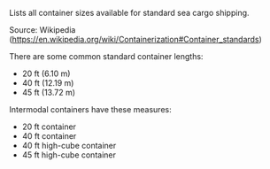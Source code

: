 Lists all container sizes available for standard sea cargo shipping.

Source: Wikipedia (https://en.wikipedia.org/wiki/Containerization#Container_standards)

There are some common standard container lengths:
   - 20 ft (6.10 m)
   - 40 ft (12.19 m)
   - 45 ft (13.72 m)
 
Intermodal containers have these measures:
   - 20 ft container
   - 40 ft container
   - 40 ft high-cube container
   - 45 ft high-cube container
   
